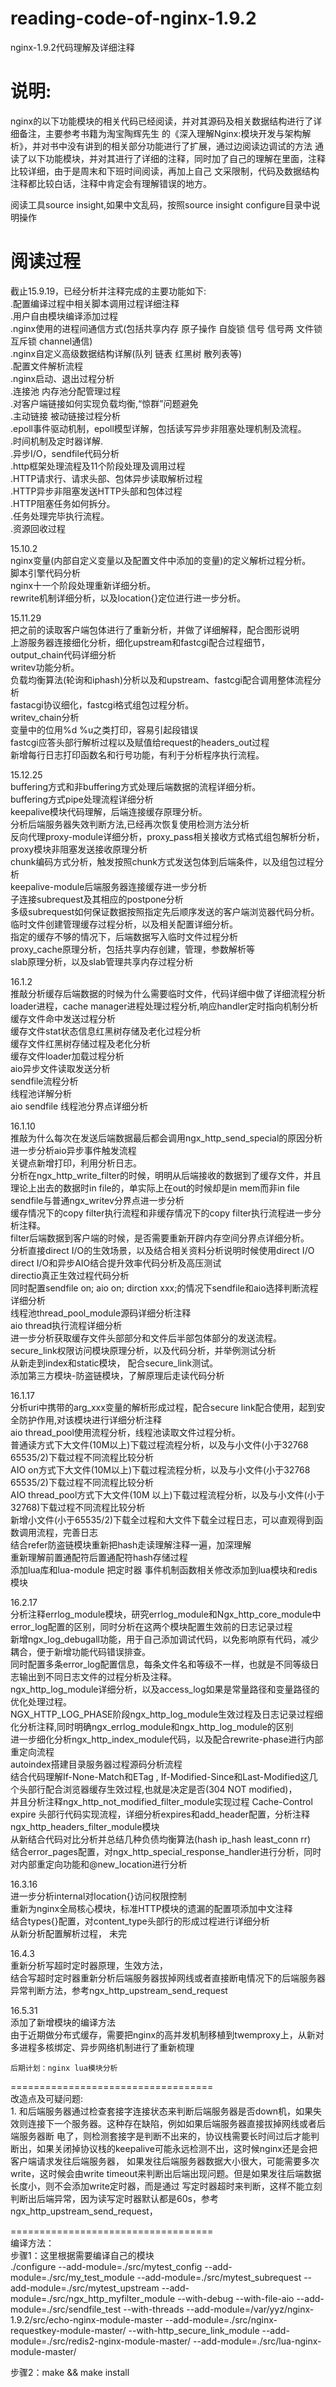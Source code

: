 # reading-code-of-nginx-1.9.2  
nginx-1.9.2代码理解及详细注释  
 
   
   
说明:  
===================================   
nginx的以下功能模块的相关代码已经阅读，并对其源码及相关数据结构进行了详细备注，主要参考书籍为淘宝陶辉先生
的《深入理解Nginx:模块开发与架构解析》，并对书中没有讲到的相关部分功能进行了扩展，通过边阅读边调试的方法
通读了以下功能模块，并对其进行了详细的注释，同时加了自己的理解在里面，注释比较详细，由于是周末和下班时间阅读，再加上自己
文采限制，代码及数据结构注释都比较白话，注释中肯定会有理解错误的地方。  
  
阅读工具source insight,如果中文乱码，按照source insight configure目录中说明操作  
  
      
阅读过程  
===================================  
截止15.9.19，已经分析并注释完成的主要功能如下:  
	.配置编译过程中相关脚本调用过程详细注释  
	.用户自由模块编译添加过程  
	.nginx使用的进程间通信方式(包括共享内存 原子操作 自旋锁 信号 信号两 文件锁 互斥锁 channel通信)  
	.nginx自定义高级数据结构详解(队列 链表 红黑树 散列表等)  
	.配置文件解析流程  
	.nginx启动、退出过程分析  
	.连接池 内存池分配管理过程  
	.对客户端链接如何实现负载均衡,“惊群”问题避免  
	.主动链接 被动链接过程分析  
	.epoll事件驱动机制，epoll模型详解，包括读写异步非阻塞处理机制及流程。  
	.时间机制及定时器详解.  
	.异步I/O，sendfile代码分析  
	.http框架处理流程及11个阶段处理及调用过程  
	.HTTP请求行、请求头部、包体异步读取解析过程  
	.HTTP异步非阻塞发送HTTP头部和包体过程  
	.HTTP阻塞任务如何拆分。  
	.任务处理完毕执行流程。  
	.资源回收过程  
	 
  
15.10.2  
	nginx变量(内部自定义变量以及配置文件中添加的变量)的定义解析过程分析。    
	脚本引擎代码分析  
	nginx十一个阶段处理重新详细分析。  
	rewrite机制详细分析，以及location{}定位进行进一步分析。  
  
15.11.29  
	把之前的读取客户端包体进行了重新分析，并做了详细解释，配合图形说明  
	上游服务器连接细化分析，细化upstream和fastcgi配合过程细节，  
	output_chain代码详细分析   
	writev功能分析。  
	负载均衡算法(轮询和iphash)分析以及和upstream、fastcgi配合调用整体流程分析  
	fastacgi协议细化，fastcgi格式组包过程分析。   
	writev_chain分析     
	变量中的位用%d %u之类打印，容易引起段错误    
	fastcgi应答头部行解析过程以及赋值给request的headers_out过程  
    新增每行日志打印函数名和行号功能，有利于分析程序执行流程。  
	  
15.12.25  
	buffering方式和非buffering方式处理后端数据的流程详细分析。   
    buffering方式pipe处理流程详细分析  
    keepalive模块代码理解，后端连接缓存原理分析。  
    分析后端服务器失效判断方法,已经再次恢复使用检测方法分析  
    反向代理proxy-module详细分析，proxy_pass相关接收方式格式组包解析分析，proxy模块非阻塞发送接收原理分析  
    chunk编码方式分析，触发按照chunk方式发送包体到后端条件，以及组包过程分析  
    keepalive-module后端服务器连接缓存进一步分析  
    子连接subrequest及其相应的postpone分析  
    多级subrequest如何保证数据按照指定先后顺序发送的客户端浏览器代码分析。  
    临时文件创建管理缓存过程分析，以及相关配置详细分析。  
    指定的缓存不够的情况下，后端数据写入临时文件过程分析  
    proxy_cache原理分析，包括共享内存创建，管理，参数解析等  
    slab原理分析，以及slab管理共享内存过程分析  
	
16.1.2  
	推敲分析缓存后端数据的时候为什么需要临时文件，代码详细中做了详细流程分析  
    loader进程，cache manager进程处理过程分析,响应handler定时指向机制分析  
    缓存文件命中发送过程分析  
    缓存文件stat状态信息红黑树存储及老化过程分析    
    缓存文件红黑树存储过程及老化分析  
    缓存文件loader加载过程分析  
    aio异步文件读取发送分析  
    sendfile流程分析  
    线程池详解分析  
    aio sendfile 线程池分界点详细分析  
	 
16.1.10  
	推敲为什么每次在发送后端数据最后都会调用ngx_http_send_special的原因分析  
    进一步分析aio异步事件触发流程  
    关键点新增打印，利用分析日志。  
    分析在ngx_http_write_filter的时候，明明从后端接收的数据到了缓存文件，并且理论上出去的数据时in file的，单实际上在out的时候却是in mem而非in file  
    sendfile与普通ngx_writev分界点进一步分析  
    缓存情况下的copy filter执行流程和非缓存情况下的copy filter执行流程进一步分析注释。  
    filter后端数据到客户端的时候，是否需要重新开辟内存空间分界点详细分析。  
    分析直接direct I/O的生效场景，以及结合相关资料分析说明时候使用direct I/O  
    direct I/O和异步AIO结合提升效率代码分析及高压测试  
    directio真正生效过程代码分析  
    同时配置sendfile on;  aio on; dirction xxx;的情况下sendfile和aio选择判断流程详细分析  
    线程池thread_pool_module源码详细分析注释   
    aio thread执行流程详细分析  
    进一步分析获取缓存文件头部部分和文件后半部包体部分的发送流程。  
    secure_link权限访问模块原理分析，以及代码分析，并举例测试分析  
    从新走到index和static模块， 配合secure_link测试。  
    添加第三方模块-防盗链模块，了解原理后走读代码分析  
	
16.1.17  
	分析uri中携带的arg_xxx变量的解析形成过程，配合secure link配合使用，起到安全防护作用,对该模块进行详细分析注释  
    aio thread_pool使用流程分析，线程池读取文件过程分析。  
    普通读方式下大文件(10M以上)下载过程流程分析，以及与小文件(小于32768   65535/2)下载过程不同流程比较分析  
    AIO on方式下大文件(10M以上)下载过程流程分析，以及与小文件(小于32768   65535/2)下载过程不同流程比较分析  
    AIO thread_pool方式下大文件(10M 以上)下载过程流程分析，以及与小文件(小于32768)下载过程不同流程比较分析  
    新增小文件(小于65535/2)下载全过程和大文件下载全过程日志，可以直观得到函数调用流程，完善日志  
    结合refer防盗链模块重新把hash走读理解注释一遍，加深理解  
    重新理解前置通配符后置通配符hash存储过程  
    添加lua库和lua-module 把定时器 事件机制函数相关修改添加到lua模块和redis模块  
		
16.2.17  
	分析注释errlog_module模块，研究errlog_module和Ngx_http_core_module中error_log配置的区别，同时分析在这两个模块配置生效前的日志记录过程  
    新增ngx_log_debugall功能，用于自己添加调试代码，以免影响原有代码，减少耦合，便于新增功能代码错误排查。  
    同时配置多条error_log配置信息，每条文件名和等级不一样，也就是不同等级日志输出到不同日志文件的过程分析及注释。  
    ngx_http_log_module详细分析，以及access_log如果是常量路径和变量路径的优化处理过程。  
    NGX_HTTP_LOG_PHASE阶段ngx_http_log_module生效过程及日志记录过程细化分析注释,同时明确ngx_errlog_module和ngx_http_log_module的区别  
    进一步细化分析ngx_http_index_module代码，以及配合rewrite-phase进行内部重定向流程  
    autoindex搭建目录服务器过程源码分析流程  
    结合代码理解If-None-Match和ETag , If-Modified-Since和Last-Modified这几个头部行配合浏览器缓存生效过程,也就是决定是否(304 NOT modified)，  
        并且分析注释ngx_http_not_modified_filter_module实现过程
    Cache-Control expire 头部行代码实现流程，详细分析expires和add_header配置，分析注释ngx_http_headers_filter_module模块  
    从新结合代码对比分析并总结几种负债均衡算法(hash  ip_hash least_conn rr)  
    结合error_pages配置，对ngx_http_special_response_handler进行分析，同时对内部重定向功能和@new_location进行分析  
  
16.3.16  
	进一步分析internal对location{}访问权限控制  
    重新为nginx全局核心模块，标准HTTP模块的遗漏的配置项添加中文注释  
    结合types{}配置，对content_type头部行的形成过程进行详细分析  
    从新分析配置解析过程， 未完  
  
16.4.3  
	重新分析写超时定时器原理，生效方法，  
	结合写超时定时器重新分析后端服务器拔掉网线或者直接断电情况下的后端服务器异常判断方法，参考ngx_http_upstream_send_request  
	 
	
16.5.31   
	添加了新增模块的编译方法  
	由于近期做分布式缓存，需要把nginx的高并发机制移植到twemproxy上，从新对多进程多核绑定、异步网络机制进行了重新梳理
	   
   
	后期计划：nginx lua模块分析  
  	  
  	 
    
===================================  	 
改造点及可疑问题:  
    1. 和后端服务器通过检查套接字连接状态来判断后端服务器是否down机，如果失效则连接下一个服务器。这种存在缺陷，例如如果后端服务器直接拔掉网线或者后端服务器断
    电了，则检测套接字是判断不出来的，协议栈需要长时间过后才能判断出，如果关闭掉协议栈的keepalive可能永远检测不出，这时候nginx还是会把客户端请求发往后端服务器，
	如果发往后端服务器数据大小很大，可能需要多次write，这时候会由write timeout来判断出后端出现问题。但是如果发往后端数据长度小，则不会添加write定时器，而是通过
	写定时器超时来判断，这样不能立刻判断出后端异常，因为读写定时器默认都是60s，参考ngx_http_upstream_send_request，  
	 
   
  
===================================    
编译方法：  
步骤1：这里根据需要编译自己的模块  
./configure  --add-module=./src/mytest_config --add-module=./src/my_test_module --add-module=./src/mytest_subrequest --add-module=./src/mytest_upstream --add-module=./src/ngx_http_myfilter_module --with-debug --with-file-aio --add-module=./src/sendfile_test --with-threads --add-module=/var/yyz/nginx-1.9.2/src/echo-nginx-module-master --add-module=./src/nginx-requestkey-module-master/ --with-http_secure_link_module --add-module=./src/redis2-nginx-module-master/ --add-module=./src/lua-nginx-module-master/
    
步骤2：make && make install  
